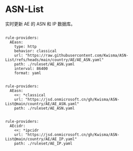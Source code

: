 
# ASN-List

实时更新 AE 的 ASN 和 IP 数据库。

<pre><code class="language-javascript">
rule-providers:
  AEasn:
    type: http
    behavior: classical
    url: "https://raw.githubusercontent.com/Kwisma/ASN-List/refs/heads/main/country/AE/AE_ASN.yaml"
    path: ./ruleset/AE_ASN.yaml
    interval: 86400
    format: yaml
</code></pre>

<pre><code class="language-javascript">
rule-providers:
  AEasn:
    <<: *classical
    url: "https://jsd.onmicrosoft.cn/gh/Kwisma/ASN-List@main/country/AE/AE_ASN.yaml"
    path: ./ruleset/AE_ASN.yaml
</code></pre>

<pre><code class="language-javascript">
rule-providers:
  AEcidr:
    <<: *ipcidr
    url: "https://jsd.onmicrosoft.cn/gh/Kwisma/ASN-List@main/country/AE/AE_IP.yaml"
    path: ./ruleset/AE_IP.yaml
</code></pre>